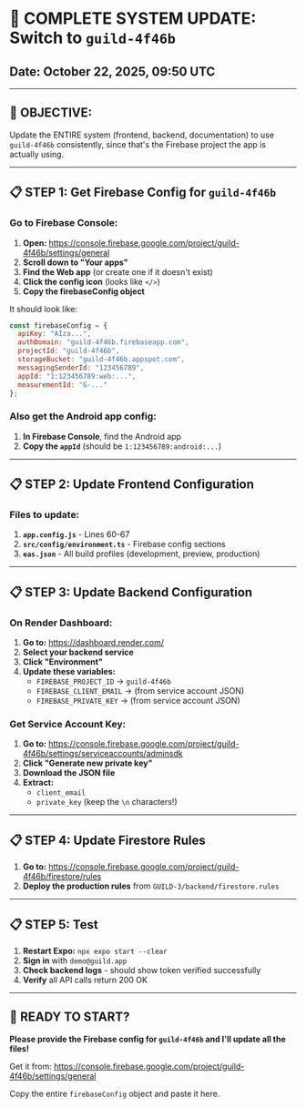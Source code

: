 # 🔄 **COMPLETE SYSTEM UPDATE: Switch to `guild-4f46b`**

## Date: October 22, 2025, 09:50 UTC

---

## 🎯 **OBJECTIVE:**

Update the ENTIRE system (frontend, backend, documentation) to use `guild-4f46b` consistently, since that's the Firebase project the app is actually using.

---

## 📋 **STEP 1: Get Firebase Config for `guild-4f46b`**

### **Go to Firebase Console:**

1. **Open:** https://console.firebase.google.com/project/guild-4f46b/settings/general
2. **Scroll down to "Your apps"**
3. **Find the Web app** (or create one if it doesn't exist)
4. **Click the config icon** (looks like `</>`)
5. **Copy the firebaseConfig object**

It should look like:
```javascript
const firebaseConfig = {
  apiKey: "AIza...",
  authDomain: "guild-4f46b.firebaseapp.com",
  projectId: "guild-4f46b",
  storageBucket: "guild-4f46b.appspot.com",
  messagingSenderId: "123456789",
  appId: "1:123456789:web:...",
  measurementId: "G-..."
};
```

### **Also get the Android app config:**

1. **In Firebase Console**, find the Android app
2. **Copy the `appId`** (should be `1:123456789:android:...`)

---

## 📋 **STEP 2: Update Frontend Configuration**

### **Files to update:**

1. **`app.config.js`** - Lines 60-67
2. **`src/config/environment.ts`** - Firebase config sections
3. **`eas.json`** - All build profiles (development, preview, production)

---

## 📋 **STEP 3: Update Backend Configuration**

### **On Render Dashboard:**

1. **Go to:** https://dashboard.render.com/
2. **Select your backend service**
3. **Click "Environment"**
4. **Update these variables:**
   - `FIREBASE_PROJECT_ID` → `guild-4f46b`
   - `FIREBASE_CLIENT_EMAIL` → (from service account JSON)
   - `FIREBASE_PRIVATE_KEY` → (from service account JSON)

### **Get Service Account Key:**

1. **Go to:** https://console.firebase.google.com/project/guild-4f46b/settings/serviceaccounts/adminsdk
2. **Click "Generate new private key"**
3. **Download the JSON file**
4. **Extract:**
   - `client_email`
   - `private_key` (keep the `\n` characters!)

---

## 📋 **STEP 4: Update Firestore Rules**

1. **Go to:** https://console.firebase.google.com/project/guild-4f46b/firestore/rules
2. **Deploy the production rules** from `GUILD-3/backend/firestore.rules`

---

## 📋 **STEP 5: Test**

1. **Restart Expo:** `npx expo start --clear`
2. **Sign in** with `demo@guild.app`
3. **Check backend logs** - should show token verified successfully
4. **Verify** all API calls return 200 OK

---

## 🚀 **READY TO START?**

**Please provide the Firebase config for `guild-4f46b` and I'll update all the files!**

Get it from: https://console.firebase.google.com/project/guild-4f46b/settings/general

Copy the entire `firebaseConfig` object and paste it here.


